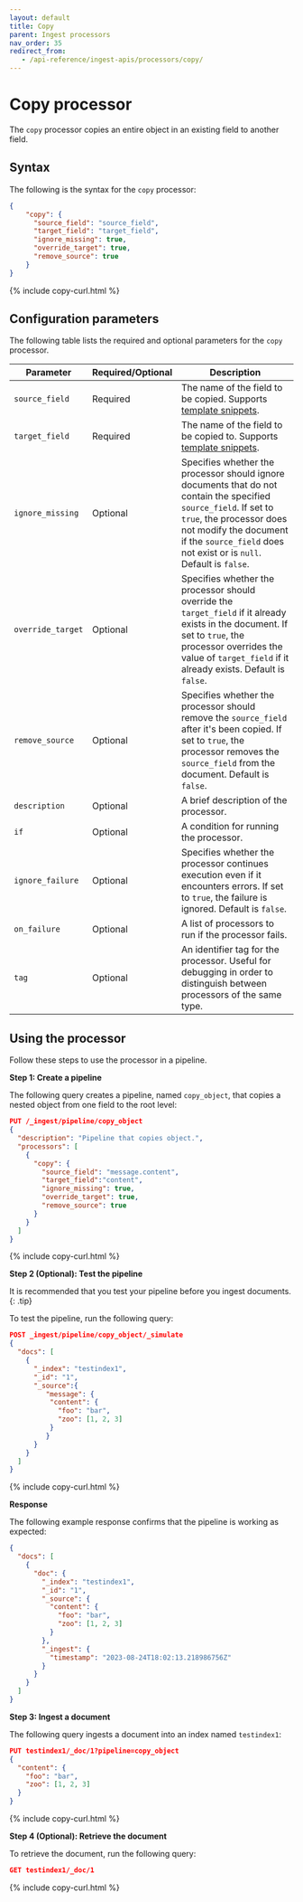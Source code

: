 ```yaml
---
layout: default
title: Copy
parent: Ingest processors
nav_order: 35
redirect_from:
   - /api-reference/ingest-apis/processors/copy/
---
```


# Copy processor

The `copy` processor copies an entire object in an existing field to another field.

## Syntax

The following is the syntax for the `copy` processor: 

```json
{
    "copy": {
      "source_field": "source_field", 
      "target_field": "target_field",
      "ignore_missing": true,
      "override_target": true,
      "remove_source": true
    }
}
```
{% include copy-curl.html %}

## Configuration parameters

The following table lists the required and optional parameters for the `copy` processor.

| Parameter  | Required/Optional  | Description  |
|---|---|---|
`source_field`  | Required  | The name of the field to be copied. Supports [template snippets]({{site.url}}{{site.baseurl}}/ingest-pipelines/create-ingest/#template-snippets). |
`target_field`  | Required  | The name of the field to be copied to. Supports [template snippets]({{site.url}}{{site.baseurl}}/ingest-pipelines/create-ingest/#template-snippets). |
`ignore_missing`  | Optional  | Specifies whether the processor should ignore documents that do not contain the specified `source_field`. If set to `true`, the processor does not modify the document if the `source_field` does not exist or is `null`. Default is `false`. |
`override_target`  | Optional  | Specifies whether the processor should override the `target_field` if it already exists in the document. If set to `true`, the processor overrides the value of `target_field` if it already exists. Default is `false`. |
`remove_source`  | Optional  | Specifies whether the processor should remove the `source_field` after it's been copied. If set to `true`, the processor removes the `source_field` from the document. Default is `false`. |
`description`  | Optional  | A brief description of the processor.  |
`if` | Optional | A condition for running the processor. |
`ignore_failure` | Optional | Specifies whether the processor continues execution even if it encounters errors. If set to `true`, the failure is ignored. Default is `false`. |
`on_failure` | Optional | A list of processors to run if the processor fails. |
`tag` | Optional | An identifier tag for the processor. Useful for debugging in order to distinguish between processors of the same type. |

## Using the processor

Follow these steps to use the processor in a pipeline.

**Step 1: Create a pipeline** 

The following query creates a pipeline, named `copy_object`, that copies a nested object from one field to the root level: 

```json
PUT /_ingest/pipeline/copy_object
{
  "description": "Pipeline that copies object.",
  "processors": [
    {
      "copy": {
        "source_field": "message.content", 
        "target_field":"content",
        "ignore_missing": true,
        "override_target": true,
        "remove_source": true
      }
    }
  ]
}
```
{% include copy-curl.html %}

**Step 2 (Optional): Test the pipeline**

It is recommended that you test your pipeline before you ingest documents.
{: .tip}

To test the pipeline, run the following query:

```json
POST _ingest/pipeline/copy_object/_simulate
{
  "docs": [
    {
      "_index": "testindex1",
      "_id": "1",
      "_source":{
         "message": {
          "content": {
            "foo": "bar",
            "zoo": [1, 2, 3]
          }
         }
      }
    }
  ]
}
```
{% include copy-curl.html %}

**Response**

The following example response confirms that the pipeline is working as expected:

```json
{
  "docs": [
    {
      "doc": {
        "_index": "testindex1",
        "_id": "1",
        "_source": {
          "content": {
            "foo": "bar",
            "zoo": [1, 2, 3]
          }
        },
        "_ingest": {
          "timestamp": "2023-08-24T18:02:13.218986756Z"
        }
      }
    }
  ]
}
```

**Step 3: Ingest a document**

The following query ingests a document into an index named `testindex1`:

```json
PUT testindex1/_doc/1?pipeline=copy_object
{
  "content": {
    "foo": "bar",
    "zoo": [1, 2, 3]
  }
}
```
{% include copy-curl.html %}

**Step 4 (Optional): Retrieve the document**

To retrieve the document, run the following query:

```json
GET testindex1/_doc/1
```
{% include copy-curl.html %}
